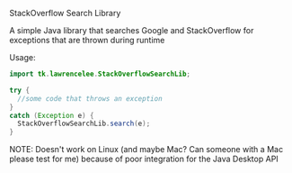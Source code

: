 StackOverflow Search Library

A simple Java library that searches Google and StackOverflow for exceptions that are thrown during runtime

Usage:

```java
import tk.lawrencelee.StackOverflowSearchLib;
```
```java
try {
  //some code that throws an exception
}
catch (Exception e) {
  StackOverflowSearchLib.search(e);
}
```
NOTE: Doesn't work on Linux (and maybe Mac? Can someone with a Mac please test for me) because of poor integration for the Java Desktop API

